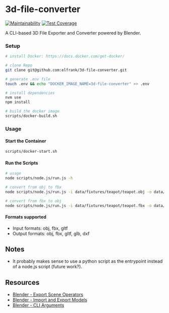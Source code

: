 3d-file-converter
========

[![Maintainability](https://api.codeclimate.com/v1/badges/f9b6d6c2e5d74d5a425c/maintainability)](https://codeclimate.com/github/elfrank/3d-file-converter/maintainability)
[![Test Coverage](https://api.codeclimate.com/v1/badges/f9b6d6c2e5d74d5a425c/test_coverage)](https://codeclimate.com/github/elfrank/3d-file-converter/test_coverage)

A CLI-based 3D File Exporter and Converter powered by Blender.


### Setup

```bash
# install Docker: https://docs.docker.com/get-docker/

# clone Repo
git clone git@github.com:elfrank/3d-file-converter.git

# generate .env file
touch .env && echo "DOCKER_IMAGE_NAME=3d-file-converter" >> .env

# install dependencies
nvm use
npm install

# build the docker image
scripts/docker-build.sh
```

### Usage

#### Start the Container

```bash
scripts/docker-start.sh
```

#### Run the Scripts

```bash
# usage
node scripts/node.js/run.js -h

# convert from obj to fbx
node scripts/node.js/run.js -i data/fixtures/teapot/teapot.obj -o data/output/teapot.fbx

# convert from fbx to obj
node scripts/node.js/run.js -i data/fixtures/teapot/teapot.fbx -o data/output/teapot.obj
```

#### Formats supported
* Input formats: obj, fbx, gltf
* Output formats: obj, fbx, gltf, glb, dxf

## Notes
* It probably makes sense to use a python script as the entrypoint instead of a node.js script (future work?).

## Resources
* [Blender - Export Scene Operators](https://docs.blender.org/api/current/bpy.ops.export_scene.html)
* [Blender - Import and Export Models](https://blender.stackexchange.com/questions/16563/how-can-i-run-blender-from-the-command-line-to-export-and-import-models)
* [Blender - CLI Arguments](https://docs.blender.org/manual/en/latest/advanced/command_line/arguments.html)
